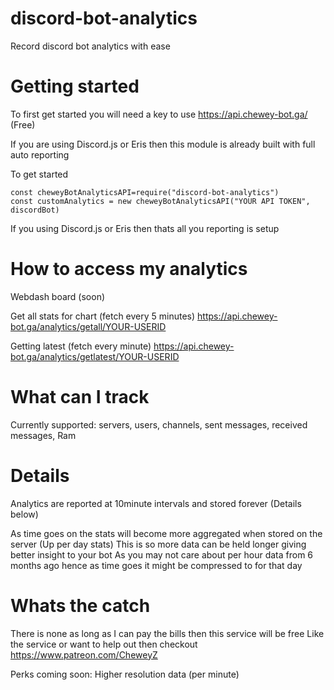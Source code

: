 # discord-bot-analytics
Record discord bot analytics with ease


# Getting started
To first get started you will need a key to use https://api.chewey-bot.ga/ (Free)


If you are using Discord.js or Eris then this module is already built with full auto reporting

To get started 
```
const cheweyBotAnalyticsAPI=require("discord-bot-analytics")
const customAnalytics = new cheweyBotAnalyticsAPI("YOUR API TOKEN", discordBot)
```
If you using Discord.js or Eris then thats all you reporting is setup

# How to access my analytics
Webdash board (soon)

Get all stats for chart (fetch every 5 minutes)
https://api.chewey-bot.ga/analytics/getall/YOUR-USERID

Getting latest (fetch every minute)
https://api.chewey-bot.ga/analytics/getlatest/YOUR-USERID

# What can I track
Currently supported: servers, users, channels, sent messages, received messages, Ram

# Details
Analytics are reported at 10minute intervals and stored forever (Details below)

As time goes on the stats will become more aggregated when stored on the server (Up per day stats)
    This is so more data can be held longer giving better insight to your bot
    As you may not care about per hour data from 6 months ago hence as time goes it might be compressed to for that day

# Whats the catch
There is none as long as I can pay the bills then this service will be free 
Like the service or want to help out then checkout https://www.patreon.com/CheweyZ

Perks coming soon: Higher resolution data (per minute)